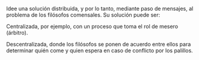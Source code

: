 Idee una solución distribuida, y por lo tanto, mediante paso de mensajes, 
al problema de los filósofos comensales. Su solución puede ser:

Centralizada, por ejemplo, con un proceso que toma el rol de mesero (árbitro).

Descentralizada, donde los filósofos se ponen de acuerdo entre ellos para 
determinar quién come y quien espera en caso de conflicto por los palillos.